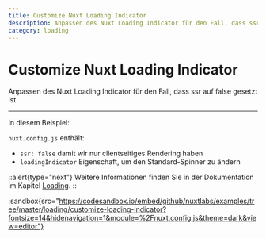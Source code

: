 ```yaml
---
title: Customize Nuxt Loading Indicator
description: Anpassen des Nuxt Loading Indicator für den Fall, dass ssr auf false gesetzt ist
category: loading
---
```


# Customize Nuxt Loading Indicator

Anpassen des Nuxt Loading Indicator für den Fall, dass ssr auf false gesetzt ist

---

In diesem Beispiel:

`nuxt.config.js` enthält:

- `ssr: false` damit wir nur clientseitiges Rendering haben
- `loadingIndicator` Eigenschaft, um den Standard-Spinner zu ändern

::alert{type="next"}
Weitere Informationen finden Sie in der Dokumentation im Kapitel [Loading](/docs/features/loading).
::

:sandbox{src="https://codesandbox.io/embed/github/nuxtlabs/examples/tree/master/loading/customize-loading-indicator?fontsize=14&hidenavigation=1&module=%2Fnuxt.config.js&theme=dark&view=editor"}
